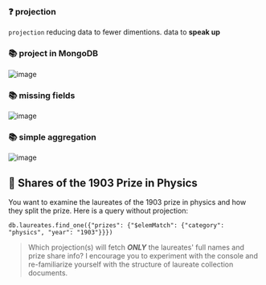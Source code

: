 ### ❓ projection
`projection` reducing data to fewer dimentions. data to **speak up**
### 📚 project in MongoDB
 ![image](https://user-images.githubusercontent.com/51888893/204366718-ef8d4286-c012-4e38-a3d5-333b909cf9e0.png)
### 📚 missing fields
![image](https://user-images.githubusercontent.com/51888893/204366992-86256645-a32c-426b-ada0-8d04b32c4922.png)
### 📚 simple aggregation 
![image](https://user-images.githubusercontent.com/51888893/204367355-6e6b185f-635c-4eee-839a-a8affb1d7759.png)

## 🦍 Shares of the 1903 Prize in Physics
You want to examine the laureates of the 1903 prize in physics and how they split the prize. Here is a query without projection:

    db.laureates.find_one({"prizes": {"$elemMatch": {"category": "physics", "year": "1903"}}})
  
> Which projection(s) will fetch ***ONLY*** the laureates' full names and prize share info? I encourage you to experiment with the console and re-familiarize yourself with the structure of laureate collection documents.
